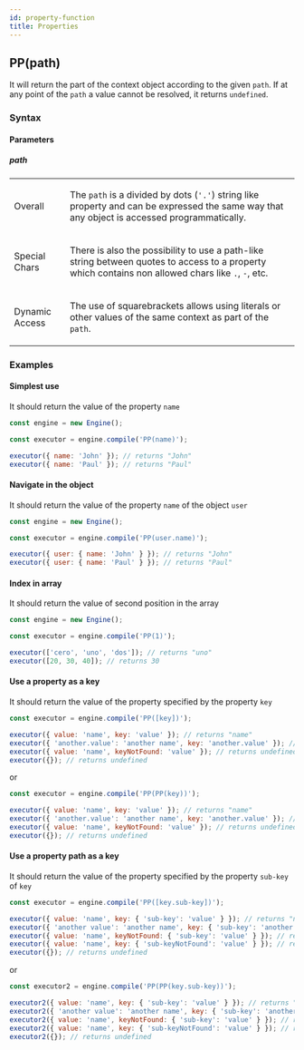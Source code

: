 ```yaml
---
id: property-function
title: Properties
---
```


## PP(path)

It will return the part of the context object according to the given `path`. If at any point of the `path` a value cannot be resolved, it returns `undefined`.

### Syntax

<ny-railroad-diagram diagram="Diagram('PP','(',NonTerminal('property', optionsBuilder('href', '../syntax/properties')),
    ,')')"></ny-railroad-diagram>

#### Parameters

##### path

<table>
<tr><td>

Overall

</td><td>

The `path` is a divided by dots (`'.'`) string like property and can be expressed the same way that any object is accessed programmatically.

</td></tr>
<tr><td>

Special Chars

</td><td>

There is also the possibility to use a path-like string between quotes to access to a property which contains non allowed chars like `.`, `-`, etc.

</td></tr>
<tr><td>

Dynamic Access

</td><td>

The use of squarebrackets allows using literals or other values of the same context as part of the `path`.

</td></tr>
</table>

### Examples

#### Simplest use

It should return the value of the property `name`

```javascript
const engine = new Engine();

const executor = engine.compile('PP(name)');

executor({ name: 'John' }); // returns "John"
executor({ name: 'Paul' }); // returns "Paul"
```

#### Navigate in the object

It should return the value of the property `name` of the object `user`

```javascript
const engine = new Engine();

const executor = engine.compile('PP(user.name)');

executor({ user: { name: 'John' } }); // returns "John"
executor({ user: { name: 'Paul' } }); // returns "Paul"
```

#### Index in array

It should return the value of second position in the array

```javascript
const engine = new Engine();

const executor = engine.compile('PP(1)');

executor(['cero', 'uno', 'dos']); // returns "uno"
executor([20, 30, 40]); // returns 30
```

#### Use a property as a key

It should return the value of the property specified by the property `key`

```javascript
const executor = engine.compile('PP([key])');

executor({ value: 'name', key: 'value' }); // returns "name"
executor({ 'another.value': 'another name', key: 'another.value' }); // returns "another name"
executor({ value: 'name', keyNotFound: 'value' }); // returns undefined
executor({}); // returns undefined
```

or

```javascript
const executor = engine.compile('PP(PP(key))');

executor({ value: 'name', key: 'value' }); // returns "name"
executor({ 'another.value': 'another name', key: 'another.value' }); // returns "another name"
executor({ value: 'name', keyNotFound: 'value' }); // returns undefined
executor({}); // returns undefined
```

#### Use a property path as a key

It should return the value of the property specified by the property `sub-key` of `key`

```javascript
const executor = engine.compile('PP([key.sub-key])');

executor({ value: 'name', key: { 'sub-key': 'value' } }); // returns "name"
executor({ 'another value': 'another name', key: { 'sub-key': 'another value' } }); // returns "another name"
executor({ value: 'name', keyNotFound: { 'sub-key': 'value' } }); // returns undefined
executor({ value: 'name', key: { 'sub-keyNotFound': 'value' } }); // returns undefined
executor({}); // returns undefined
```

or

```javascript
const executor2 = engine.compile('PP(PP(key.sub-key))');

executor2({ value: 'name', key: { 'sub-key': 'value' } }); // returns "name"
executor2({ 'another value': 'another name', key: { 'sub-key': 'another value' } }); // returns "another name"
executor2({ value: 'name', keyNotFound: { 'sub-key': 'value' } }); // returns undefined
executor2({ value: 'name', key: { 'sub-keyNotFound': 'value' } }); // returns undefined
executor2({}); // returns undefined
```
